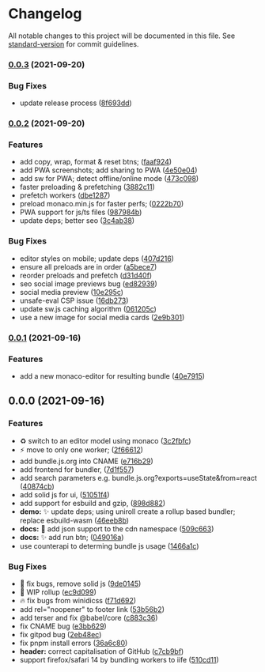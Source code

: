 # Changelog

All notable changes to this project will be documented in this file. See [standard-version](https://github.com/conventional-changelog/standard-version) for commit guidelines.

### [0.0.3](https://github.com/okikio/bundle/compare/v0.0.2...v0.0.3) (2021-09-20)


### Bug Fixes

* update release process ([8f693dd](https://github.com/okikio/bundle/commit/8f693dd27b591d63dc9142c8834707a1e03cad5e))

### [0.0.2](https://github.com/okikio/bundle/compare/v0.0.1...v0.0.2) (2021-09-20)


### Features

* add copy, wrap, format & reset btns; ([faaf924](https://github.com/okikio/bundle/commit/faaf924cb1c081d1f0e7a358c8b337de43cd888c))
* add PWA screenshots; add sharing to PWA ([4e50e04](https://github.com/okikio/bundle/commit/4e50e043ba3b3fd382db358df2b3d10e6bc8d87b))
* add sw for PWA; detect offline/online mode ([473c098](https://github.com/okikio/bundle/commit/473c098f10729f538b4853f0faa648bfb40e992a))
* faster preloading & prefetching ([3882c11](https://github.com/okikio/bundle/commit/3882c11eedbaae7a179021ed0e84fe1ead26cf56))
* prefetch workers ([dbe1287](https://github.com/okikio/bundle/commit/dbe1287a92d589db49a8784aec1f76169e916e97))
* preload monaco.min.js for faster perfs; ([0222b70](https://github.com/okikio/bundle/commit/0222b706a807e28e4bd5ce22e99d8bb9b45f640d))
* PWA support for js/ts files ([987984b](https://github.com/okikio/bundle/commit/987984bfef601337a96eb058ebb71d7a4257ec71))
* update deps; better seo ([3c4ab38](https://github.com/okikio/bundle/commit/3c4ab38683b827ac45c800d342b06fbd2efb8846))


### Bug Fixes

* editor styles on mobile; update deps ([407d216](https://github.com/okikio/bundle/commit/407d216e5dbf788f776b5a672932701811c71d4e))
* ensure all preloads are in order ([a5bece7](https://github.com/okikio/bundle/commit/a5bece755b8eab4e5d9c19d9bc124a97222766d3))
* reorder preloads and prefetch ([d31d40f](https://github.com/okikio/bundle/commit/d31d40f48df95fa0757f064956316e69ce766a2e))
* seo social image previews bug ([ed82939](https://github.com/okikio/bundle/commit/ed82939bcd40cc369ed46669d4a2e8181e049278))
* social media preview ([10e295c](https://github.com/okikio/bundle/commit/10e295c83b8f17a8abc149d0d003073ffb899a6e))
* unsafe-eval CSP issue ([16db273](https://github.com/okikio/bundle/commit/16db2736236c3e90fca85628090a77ac51198b38))
* update sw.js caching algorithm ([061205c](https://github.com/okikio/bundle/commit/061205c747e6340a852f36e3568303bf0c934829))
* use a new image for social media cards ([2e9b301](https://github.com/okikio/bundle/commit/2e9b301fe308711913214008b2dffa66c85c4cfb))

### [0.0.1](https://github.com/okikio/bundle/compare/v0.0.0...v0.0.1) (2021-09-16)


### Features

* add a new monaco-editor for resulting bundle ([40e7915](https://github.com/okikio/bundle/commit/40e79150e1e310c983ac363b880c53a58dd5a35f))

## 0.0.0 (2021-09-16)


### Features

* :recycle: switch to an editor model using monaco ([3c2fbfc](https://github.com/okikio/bundle/commit/3c2fbfc79fc1c8e7b5ab3d61ffb8a72a0bce1cf0))
* :zap: move to only one worker; ([2f66612](https://github.com/okikio/bundle/commit/2f66612a242a87a81c132b50c26b3f5feaa70fa9))
* add bundle.js.org into CNAME  ([e716b29](https://github.com/okikio/bundle/commit/e716b292661ee08517fb29701d60072a41fdf55b))
* add frontend for bundler, ([7d1f557](https://github.com/okikio/bundle/commit/7d1f557c48e389257f280b0f902d4241f63a1f69))
* add search parameters e.g. bundle.js.org?exports=useState&from=react ([40874cb](https://github.com/okikio/bundle/commit/40874cb0dfd79b594fe9047e8e067379822372ae))
* add solid js for ui, ([51051f4](https://github.com/okikio/bundle/commit/51051f4af1c1657085e370d9ef26c59b06a9e5ce))
* add support for esbuild and gzip, ([898d882](https://github.com/okikio/bundle/commit/898d88222d9f80f8680b7358045535cc5bcccf3b))
* **demo:** :sparkles: update deps; using uniroll create a rollup based bundler; replace esbuild-wasm ([46eeb8b](https://github.com/okikio/bundle/commit/46eeb8b82b648fd377efcb06fae3b794a586d068))
* **docs:** :bug: add json support to the cdn namespace ([509c663](https://github.com/okikio/bundle/commit/509c6636b5f095949d1cfeb23e4137aabc4f1a1b))
* **docs:** :sparkles: add run btn; ([049016a](https://github.com/okikio/bundle/commit/049016a254f2a4a93fddfe64c754e4157b1f664e))
* use counterapi to determing bundle js usage ([1466a1c](https://github.com/okikio/bundle/commit/1466a1ce44c5bac4b9f80269e07f4fdaab0d423e))


### Bug Fixes

* :bug: fix bugs, remove solid js ([9de0145](https://github.com/okikio/bundle/commit/9de01458ad9b66ccec0cc4d01c0792ca5435cb86))
* :bug: WIP rollup ([ec9d099](https://github.com/okikio/bundle/commit/ec9d099dd688d12008685994d516917f0fdc8194))
* :fire: fix bugs from winidicss ([f71d692](https://github.com/okikio/bundle/commit/f71d6929895a70dd526c2e6ae3c5a18cd1d04ef9))
* add rel="noopener" to footer link ([53b56b2](https://github.com/okikio/bundle/commit/53b56b27e625d2f2c8acfd32e730486ce923db95))
* add terser and fix @babel/core ([c883c36](https://github.com/okikio/bundle/commit/c883c36a8c870b5a36a5c065ad703ebec7a3dd62))
* fix CNAME bug ([e3bb629](https://github.com/okikio/bundle/commit/e3bb629b9dc55a5cdf1d2008bff3a15badbac9de))
* fix gitpod bug ([2eb48ec](https://github.com/okikio/bundle/commit/2eb48ec6fa42486725d6fc0809246c15f5ce2d79))
* fix pnpm install errors ([36a6c80](https://github.com/okikio/bundle/commit/36a6c8087f1eae2440e778915f8ef324a29b0b2b))
* **header:** correct capitalisation of GitHub ([c7cb9bf](https://github.com/okikio/bundle/commit/c7cb9bfa6c30f0ebb0fbc4e8d1d086f82c0119cd))
* support firefox/safari 14 by bundling workers to iife ([510cd11](https://github.com/okikio/bundle/commit/510cd1110cea20bdf2b1b957254a774d3af668cc))
